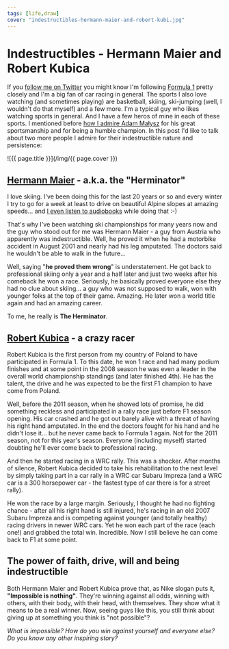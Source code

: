 ```yaml
---
tags: [life,draw]
cover: "indestructibles-hermann-maier-and-robert-kubi.jpg"
---
```


# Indestructibles - Hermann Maier and Robert Kubica


If you [follow me on Twitter](http://twitter.com/MichaelNozbe/) you might know I'm following [Formula 1](http://www.formula1.com) pretty closely and I'm a big fan of car racing in general. The sports I also love watching (and sometimes playing) are basketball, skiing, ski-jumping (well, I wouldn't do that myself) and a few more. I'm a typical guy who likes watching sports in general. And I have a few heros of mine in each of these sports. I mentioned before [how I admire Adam Małysz](http://www.michaelnozbe.com/adam-malysz-my-perfect-humble-and-inspiring-r) for his great sportsmanship and for being a humble champion. In this post I'd like to talk about two more people I admire for their indestructible nature and persistence:

<!--More-->

![{{ page.title }}](/img/{{ page.cover }})

## [Hermann Maier](http://en.wikipedia.org/wiki/Hermann_Maier) - a.k.a. the "Herminator"

I love skiing. I've been doing this for the last 20 years or so and every winter I try to go for a week at least to drive on beautiful Alpine slopes at amazing speeds... and [I even listen to audiobooks](http://www.michaelnozbe.com/reading-audiobooks-while-doing-sports-product) while doing that :-)

That's why I've been watching ski championships for many years now and the guy who stood out for me was Hermann Maier - a guy from Austria who apparently was indestructible. Well, he proved it when he had a motorbike accident in August 2001 and nearly had his leg amputated. The doctors said he wouldn't be able to walk in the future...

Well, saying "**he proved them wrong**" is understatement. He got back to professional skiing only a year and a half later and just two weeks after his comeback he won a race. Seriously, he basically proved everyone else they had no clue about skiing... a guy who was not supposed to walk, won with younger folks at the top of their game. Amazing. He later won a world title again and had an amazing career.

To me, he really is **The Herminator**.

## [Robert Kubica](http://en.wikipedia.org/wiki/Robert_Kubica) - a crazy racer

Robert Kubica is the first person from my country of Poland to have participated in Formula 1. To this date, he won 1 race and had many podium finishes and at some point in the 2008 season he was even a leader in the overall world championship standings (and later finished 4th). He has the talent, the drive and he was expected to be the first F1 champion to have come from Poland.

Well, before the 2011 season, when he showed lots of promise, he did something reckless and participated in a rally race just before F1 season opening. His car crashed and he got out barely alive with a threat of having his right hand amputated. In the end the doctors fought for his hand and he didn't lose it... but he never came back to Formula 1 again. Not for the 2011 season, not for this year's season. Everyone (including myself) started doubting he'll ever come back to professional racing.

And then he started racing in a WRC rally. This was a shocker. After months of silence, Robert Kubica decided to take his rehabilitation to the next level by simply taking part in a car rally in a WRC car Subaru Impreza (and a WRC car is a 300 horsepower car - the fastest type of car there is for a street rally).

He won the race by a large margin. Seriously, I thought he had no fighting chance - after all his right hand is still injured, he's racing in an old 2007 Subaru Impreza and is competing against younger (and totally healthy) racing drivers in newer WRC cars. Yet he won each part of the race (each one!) and grabbed the total win. Incredible. Now I still believe he can come back to F1 at some point.

## The power of faith, drive, will and being indestructible

Both Hermann Maier and Robert Kubica prove that, as Nike slogan puts it, **"Impossible is nothing"**. They're winning against all odds, winning with others, with their body, with their head, with themselves. They show what it means to be a real winner. Now, seeing guys like this, you still think about giving up at something you think is "not possible"?

_What is impossible? How do you win against yourself and everyone else? Do you know any other inspiring story?_


[n]: https://michael.gratis/nozbe